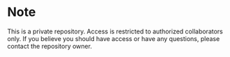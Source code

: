 # Note
This is a private repository. Access is restricted to authorized collaborators only. If you believe you should have access or have any questions, please contact the repository owner.


<!---
# Insurance Underwriting Software-as-a-Service

A modern, efficient, and secure insurance underwriting platform built using React, Supabase, and PostgreSQL. This solution simplifies the underwriting process, enhances decision-making, and improves overall efficiency for insurance companies.

## Features

- Dynamic Underwriting Forms: Create and customize forms to collect necessary applicant information.

- Automated Risk Assessment: Use advanced algorithms to evaluate risk profiles.

- Role-Based Access Control: Secure and restrict access based on user roles (e.g., agents, managers, admins).

- Document Management: Upload and manage policyholder documents securely.

- Analytics Dashboard: Gain insights with charts and visualizations on underwriting performance.

- Seamless Integration: Connect with third-party APIs to fetch additional data for risk analysis.

- Real-Time Collaboration: Collaborate with team members in real-time during the underwriting process.

## Tech Stack

- Vite
- TypeScript
- React
- shadcn-ui
- Tailwind CSS

## How can I edit this code?

The only requirement is having Node.js & npm installed - [install with nvm](https://github.com/nvm-sh/nvm#installing-and-updating)

Follow these steps:

```sh
# Step 1: Clone the repository using the project's Git URL.
git clone <YOUR_GIT_URL>

# Step 2: Navigate to the project directory.
cd <YOUR_PROJECT_NAME>

# Step 3: Install the necessary dependencies.
npm i

# Step 4: Start the development server with auto-reloading and an instant preview.
npm run dev
```

**Edit a file directly in GitHub**

- Navigate to the desired file(s).
- Click the "Edit" button (pencil icon) at the top right of the file view.
- Make your changes and commit the changes.

**Use GitHub Codespaces**

- Navigate to the main page of your repository.
- Click on the "Code" button (green button) near the top right.
- Select the "Codespaces" tab.
- Click on "New codespace" to launch a new Codespace environment.
- Edit files directly within the Codespace and commit and push your changes once you're done.

-->
